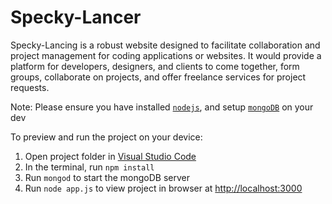 
  # Specky-Lancer

Specky-Lancing is a robust website designed to facilitate collaboration and project management for coding applications or websites. It would provide a platform for developers, designers, and clients to come together, form groups, collaborate on projects, and offer freelance services for project requests.

  Note: Please ensure you have installed <code><a href="https://nodejs.org/en/download/">nodejs</a></code>, and setup <code><a href="https://www.mongodb.com/try/download/community">mongoDB</a></code> on your dev

  To preview and run the project on your device:
  1) Open project folder in <a href="https://code.visualstudio.com/download">Visual Studio Code</a>
  2) In the terminal, run `npm install`
  3) Run `mongod` to start the mongoDB server
  3) Run `node app.js` to view project in browser at <a href="http://localhost:3000">http://localhost:3000</a>
  
